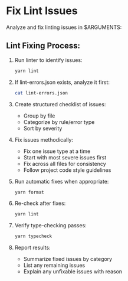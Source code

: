 <!-- .claude/commands/fix-lint.md -->
# Fix Lint Issues

Analyze and fix linting issues in $ARGUMENTS:

## Lint Fixing Process:

1. Run linter to identify issues:
   ```bash
   yarn lint
   ```

2. If lint-errors.json exists, analyze it first:
   ```bash
   cat lint-errors.json
   ```

3. Create structured checklist of issues:
   - Group by file
   - Categorize by rule/error type
   - Sort by severity

4. Fix issues methodically:
   - Fix one issue type at a time
   - Start with most severe issues first
   - Fix across all files for consistency
   - Follow project code style guidelines

5. Run automatic fixes when appropriate:
   ```bash
   yarn format
   ```

6. Re-check after fixes:
   ```bash
   yarn lint
   ```

7. Verify type-checking passes:
   ```bash
   yarn typecheck
   ```

8. Report results:
   - Summarize fixed issues by category
   - List any remaining issues
   - Explain any unfixable issues with reason